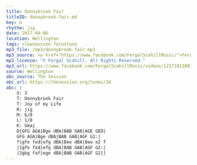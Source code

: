 ```yaml
---
title: Donnybrook Fair
titleID: donnybrook-fair.md
key: G
rhythm: jig
date: 2017-04-06
location: Wellington
tags: slowsession focustune
mp3_file: /mp3/donnybrook-fair.mp3
mp3_source: <a href="https://www.facebook.com/FergalScahillMusic/">Fergal Scahill</a>, member of <a href="http://www.webanjo3.com/">We Banjo 3</a>
mp3_licence: "© Fergal Scahill. All Rights Reserved."
mp3_url: https://www.facebook.com/FergalScahillMusic/videos/1217181108378222/
source: Wellington
abc_source: The Session
abc_url: https://thesession.org/tunes/26
abc: |
    X: 3
    T: Donnybrook Fair
    T: Joy of my Life
    R: jig
    M: 6/8
    L: 1/8
    K: Gmaj
    D|GFG AGA|Bge dBA|BAB GAB|AGE GED|
    GFG AGA|Bge dBA|BAB GAB|AGF G2:|
    f|gfe fed|efg dBA|Bee dBA|Bee e2 f
    |1gfe fed|efg dBA|BAB GAB|AGF G2:|
    |2gbg faf|ege dBA|BAB GAB|AGF G2|]
---
```

